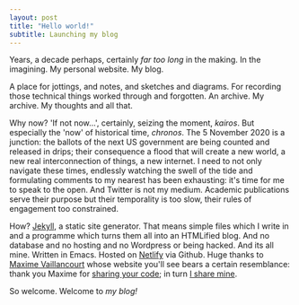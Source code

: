 ```yaml
---
layout: post
title: "Hello world!"
subtitle: Launching my blog
---
```


Years, a decade perhaps, certainly *far too long* in the making. In
the imagining. My personal website. My blog.

A place for jottings, and notes, and sketches and diagrams. For
recording those technical things worked through and forgotten. An
archive. My archive. My thoughts and all that.

Why now? 'If not now...', certainly, seizing the moment, *kairos*. But
especially the 'now' of historical time, *chronos*. The 5 November
2020 is a junction: the ballots of the next US government are being
counted and released in drips; their consequence a flood that will
create a new world, a new real interconnection of things, a new
internet. I need to not only navigate these times, endlessly watching
the swell of the tide and formulating comments to my nearest has been
exhausting: it's time for me to speak to the open. And Twitter is not
my medium. Academic publications serve their purpose but their
temporality is too slow, their rules of engagement too constrained.

How? <a target="_blank" rel="noopener"
href="https://jekyllrb.com/">Jekyll</a>, a static site generator. That
means simple files which I write in and a programme which turns them
all into an HTMLified blog. And no database and no hosting and no
Wordpress or being hacked. And its all mine. Written in Emacs. Hosted
on <a target="_blank" rel="noopener"
href="https://www.netlify.com/">Netlify</a> via Github. Huge thanks to
<a target="_blank" rel="noopener"
href="https://maximevaillancourt.com/"> Maxime Vaillancourt</a> whose
website you'll see bears a certain resemblance: thank you Maxime for
<a target="_blank" rel="noopener"
href="https://github.com/maximevaillancourt/maximevaillancourt.com">
sharing your code</a>; in turn <a target="_blank" rel="noopener"
href="https://github.com/danielnemenyi/danielnemenyi.net">I share
mine</a>.

So welcome. Welcome to *my blog!*
